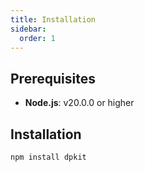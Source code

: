 ```yaml
---
title: Installation
sidebar:
  order: 1
---
```


## Prerequisites

- **Node.js**: v20.0.0 or higher

## Installation

```bash
npm install dpkit
```
